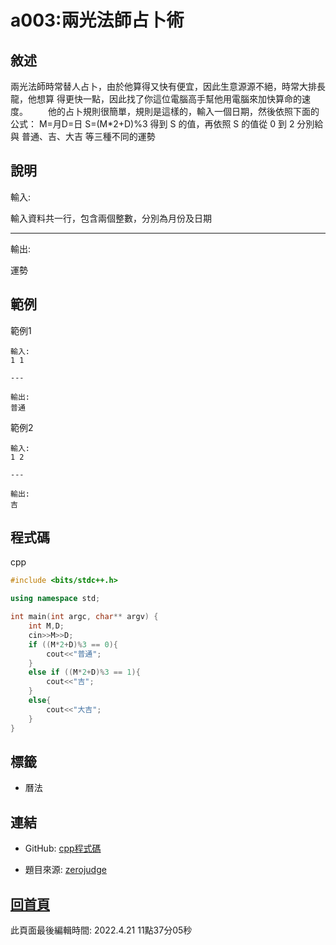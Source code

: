 # a003:兩光法師占卜術

## 敘述

兩光法師時常替人占卜，由於他算得又快有便宜，因此生意源源不絕，時常大排長龍，他想算 得更快一點，因此找了你這位電腦高手幫他用電腦來加快算命的速度。
　　他的占卜規則很簡單，規則是這樣的，輸入一個日期，然後依照下面的公式：
M=月D=日 S=(M*2+D)%3
得到 S 的值，再依照 S 的值從 0 到 2 分別給與 普通、吉、大吉 等三種不同的運勢
 


## 說明

輸入:

輸入資料共一行，包含兩個整數，分別為月份及日期

---

輸出:

運勢

## 範例
範例1

```
輸入:
1 1

---

輸出:
普通

```
範例2

```
輸入:
1 2

---

輸出:
吉

```

## 程式碼
cpp

```cpp
#include <bits/stdc++.h>

using namespace std;

int main(int argc, char** argv) {
	int M,D;
	cin>>M>>D;
	if ((M*2+D)%3 == 0){
		cout<<"普通";
	}
	else if ((M*2+D)%3 == 1){
		cout<<"吉";
	}
	else{
		cout<<"大吉";
	}
}

```

## 標籤
- 曆法


## 連結
- GitHub: [cpp程式碼](https://github.com/henryleecode23/solve_record/blob/main/zerojudge/a003/main.cpp)


- 題目來源: [zerojudge](https://zerojudge.tw/ShowProblem?problemid=a003)

## [回首頁](https://henryleecode23.github.io/solve_record/)

此頁面最後編輯時間: 2022.4.21 11點37分05秒

